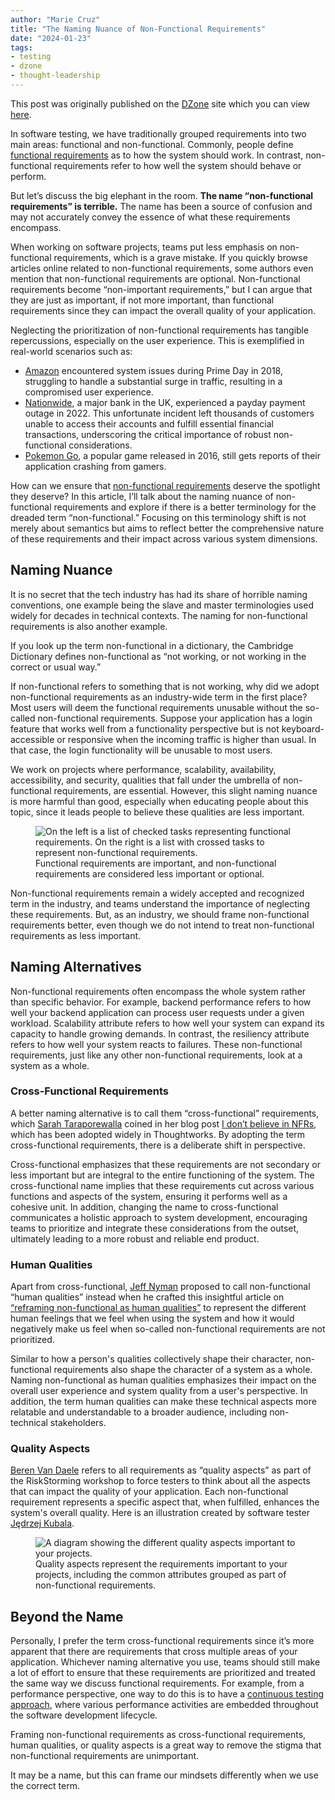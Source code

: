 ```yaml
---
author: "Marie Cruz"
title: "The Naming Nuance of Non-Functional Requirements"
date: "2024-01-23"
tags:
- testing
- dzone
- thought-leadership
---
```


This post was originally published on the [DZone](https://dzone.com/) site which you can view [here](https://dzone.com/articles/the-naming-nuance-of-non-functional-requirements).

In software testing, we have traditionally grouped requirements into two main areas: functional and non-functional. Commonly, people define [functional requirements](https://dzone.com/articles/functional-vs-non-functional-requirements-the-full) as to how the system should work. In contrast, non-functional requirements refer to how well the system should behave or perform. 

But let’s discuss the big elephant in the room. **The name “non-functional requirements” is terrible.** The name has been a source of confusion and may not accurately convey the essence of what these requirements encompass.

When working on software projects, teams put less emphasis on non-functional requirements, which is a grave mistake. If you quickly browse articles online related to non-functional requirements, some authors even mention that non-functional requirements are optional. Non-functional requirements become “non-important requirements,” but I can argue that they are just as important, if not more important, than functional requirements since they can impact the overall quality of your application. 

Neglecting the prioritization of non-functional requirements has tangible repercussions, especially on the user experience. This is exemplified in real-world scenarios such as:

- [Amazon](https://www.cnbc.com/2018/07/19/amazon-internal-documents-what-caused-prime-day-crash-company-scramble.html#:~:text=Amazon%20failed%20to%20secure%20enough,Amazon%20documents%20obtained%20by%20CNBC.) encountered system issues during Prime Day in 2018, struggling to handle a substantial surge in traffic, resulting in a compromised user experience.
- [Nationwide](https://www.computerweekly.com/news/252513995/Nationwide-suffers-payday-payments-outage), a major bank in the UK, experienced a payday payment outage in 2022. This unfortunate incident left thousands of customers unable to access their accounts and fulfill essential financial transactions, underscoring the critical importance of robust non-functional considerations.
- [Pokemon Go](https://www.reddit.com/r/TheSilphRoad/comments/15tqedq/pokemon_go_has_become_very_unstable_and_crashes/#:~:text=It%20will%20crash%20on%20startup,but%20it%20does%20for%20me.), a popular game released in 2016, still gets reports of their application crashing from gamers.

How can we ensure that [non-functional requirements](https://dzone.com/articles/non-functional-requirements-how-to-improve-perform) deserve the spotlight they deserve? In this article, I’ll talk about the naming nuance of non-functional requirements and explore if there is a better terminology for the dreaded term “non-functional.” Focusing on this terminology shift is not merely about semantics but aims to reflect better the comprehensive nature of these requirements and their impact across various system dimensions.

## Naming Nuance

It is no secret that the tech industry has had its share of horrible naming conventions, one example being the slave and master terminologies used widely for decades in technical contexts. The naming for non-functional requirements is also another example. 

If you look up the term non-functional in a dictionary, the Cambridge Dictionary defines non-functional as “not working, or not working in the correct or usual way.” 

If non-functional refers to something that is not working, why did we adopt non-functional requirements as an industry-wide term in the first place? Most users will deem the functional requirements unusable without the so-called non-functional requirements. Suppose your application has a login feature that works well from a functionality perspective but is not keyboard-accessible or responsive when the incoming traffic is higher than usual. In that case, the login functionality will be unusable to most users.

We work on projects where performance, scalability, availability, accessibility, and security, qualities that fall under the umbrella of non-functional requirements, are essential. However, this slight naming nuance is more harmful than good, especially when educating people about this topic, since it leads people to believe these qualities are less important.

<figure>
  <img src="../../images/functional-vs-non-functional.png" alt="On the left is a list of checked tasks representing functional requirements. On the right is a list with crossed tasks to represent non-functional requirements.">
  <figcaption> Functional requirements are important, and non-functional requirements are considered less important or optional. </figcaption>
</figure>

Non-functional requirements remain a widely accepted and recognized term in the industry, and teams understand the importance of neglecting these requirements. But, as an industry, we should frame non-functional requirements better, even though we do not intend to treat non-functional requirements as less important.

## Naming Alternatives

Non-functional requirements often encompass the whole system rather than specific behavior. For example, backend performance refers to how well your backend application can process user requests under a given workload. Scalability attribute refers to how well your system can expand its capacity to handle growing demands. In contrast, the resiliency attribute refers to how well your system reacts to failures. These non-functional requirements, just like any other non-functional requirements, look at a system as a whole.

### Cross-Functional Requirements

A better naming alternative is to call them “cross-functional” requirements, which [Sarah Taraporewalla](https://www.linkedin.com/in/sarahtaraporewalla/) coined in her blog post [I don’t believe in NFRs](https://sarahtaraporewalla.com/agile/design/i-dont-believe-in-nfrs), which has been adopted widely in Thoughtworks. By adopting the term cross-functional requirements, there is a deliberate shift in perspective. 

Cross-functional emphasizes that these requirements are not secondary or less important but are integral to the entire functioning of the system. The cross-functional name implies that these requirements cut across various functions and aspects of the system, ensuring it performs well as a cohesive unit. In addition, changing the name to cross-functional communicates a holistic approach to system development, encouraging teams to prioritize and integrate these considerations from the outset, ultimately leading to a more robust and reliable end product.

### Human Qualities

Apart from cross-functional, [Jeff Nyman](https://www.linkedin.com/in/jeffnyman/) proposed to call non-functional “human qualities” instead when he crafted this insightful article on [“reframing non-functional as human qualities”](https://testerstories.com/2018/06/reframe-non-functional-as-human-qualities/) to represent the different human feelings that we feel when using the system and how it would negatively make us feel when so-called non-functional requirements are not prioritized. 

Similar to how a person's qualities collectively shape their character, non-functional requirements also shape the character of a system as a whole. Naming non-functional as human qualities emphasizes their impact on the overall user experience and system quality from a user's perspective. In addition, the term human qualities can make these technical aspects more relatable and understandable to a broader audience, including non-technical stakeholders.

### Quality Aspects

[Beren Van Daele](https://www.linkedin.com/in/berenvd) refers to all requirements as “quality aspects” as part of the RiskStorming workshop to force testers to think about all the aspects that can impact the quality of your application. Each non-functional requirement represents a specific aspect that, when fulfilled, enhances the system's overall quality. Here is an illustration created by software tester [Jędrzej Kubala](https://www.linkedin.com/in/jedrzej-kubala/).

<figure>
  <img src="../../images/quality-aspects.png" alt="A diagram showing the different quality aspects important to your projects.">
  <figcaption> Quality aspects represent the requirements important to your projects, including the common attributes grouped as part of non-functional requirements. </figcaption>
</figure>

## Beyond the Name

Personally, I prefer the term cross-functional requirements since it’s more apparent that there are requirements that cross multiple areas of your application. Whichever naming alternative you use, teams should still make a lot of effort to ensure that these requirements are prioritized and treated the same way we discuss functional requirements. For example, from a performance perspective, one way to do this is to have a [continuous testing approach](https://dzone.com/articles/a-continuous-testing-approach-to-performance), where various performance activities are embedded throughout the software development lifecycle.

Framing non-functional requirements as cross-functional requirements, human qualities, or quality aspects is a great way to remove the stigma that non-functional requirements are unimportant. 

It may be a name, but this can frame our mindsets differently when we use the correct term.